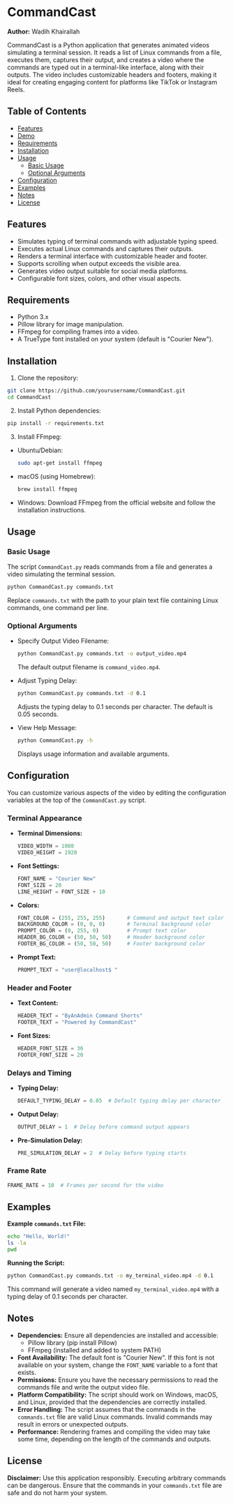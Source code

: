 # CommandCast

**Author:** Wadih Khairallah

CommandCast is a Python application that generates animated videos simulating a terminal session. It reads a list of Linux commands from a file, executes them, captures their output, and creates a video where the commands are typed out in a terminal-like interface, along with their outputs. The video includes customizable headers and footers, making it ideal for creating engaging content for platforms like TikTok or Instagram Reels.

## Table of Contents

- [Features](#features)
- [Demo](#demo)
- [Requirements](#requirements)
- [Installation](#installation)
- [Usage](#usage)
  - [Basic Usage](#basic-usage)
  - [Optional Arguments](#optional-arguments)
- [Configuration](#configuration)
- [Examples](#examples)
- [Notes](#notes)
- [License](#license)

## Features

- Simulates typing of terminal commands with adjustable typing speed.
- Executes actual Linux commands and captures their outputs.
- Renders a terminal interface with customizable header and footer.
- Supports scrolling when output exceeds the visible area.
- Generates video output suitable for social media platforms.
- Configurable font sizes, colors, and other visual aspects.

## Requirements

- Python 3.x
- Pillow library for image manipulation.
- FFmpeg for compiling frames into a video.
- A TrueType font installed on your system (default is "Courier New").

## Installation

1. Clone the repository:

```bash
git clone https://github.com/yourusername/CommandCast.git
cd CommandCast
```

2. Install Python dependencies:

```bash
pip install -r requirements.txt 
```

3. Install FFmpeg:

- Ubuntu/Debian:

  ```bash
  sudo apt-get install ffmpeg
  ```

- macOS (using Homebrew):

  ```bash
  brew install ffmpeg
  ```

- Windows: Download FFmpeg from the official website and follow the installation instructions.

## Usage

### Basic Usage

The script `CommandCast.py` reads commands from a file and generates a video simulating the terminal session.

```bash
python CommandCast.py commands.txt
```

Replace `commands.txt` with the path to your plain text file containing Linux commands, one command per line.

### Optional Arguments

- Specify Output Video Filename:

  ```bash
  python CommandCast.py commands.txt -o output_video.mp4
  ```

  The default output filename is `command_video.mp4`.

- Adjust Typing Delay:

  ```bash
  python CommandCast.py commands.txt -d 0.1
  ```

  Adjusts the typing delay to 0.1 seconds per character. The default is 0.05 seconds.

- View Help Message:

  ```bash
  python CommandCast.py -h
  ```

  Displays usage information and available arguments.

## Configuration

You can customize various aspects of the video by editing the configuration variables at the top of the `CommandCast.py` script.

### Terminal Appearance

- **Terminal Dimensions:**

  ```python
  VIDEO_WIDTH = 1080
  VIDEO_HEIGHT = 1920
  ```

- **Font Settings:**

  ```python
  FONT_NAME = "Courier New"
  FONT_SIZE = 20
  LINE_HEIGHT = FONT_SIZE + 10
  ```

- **Colors:**

  ```python
  FONT_COLOR = (255, 255, 255)       # Command and output text color
  BACKGROUND_COLOR = (0, 0, 0)       # Terminal background color
  PROMPT_COLOR = (0, 255, 0)         # Prompt text color
  HEADER_BG_COLOR = (50, 50, 50)     # Header background color
  FOOTER_BG_COLOR = (50, 50, 50)     # Footer background color
  ```

- **Prompt Text:**

  ```python
  PROMPT_TEXT = "user@localhost$ "
  ```

### Header and Footer

- **Text Content:**

  ```python
  HEADER_TEXT = "ByAnAdmin Command Shorts"
  FOOTER_TEXT = "Powered by CommandCast"
  ```

- **Font Sizes:**

  ```python
  HEADER_FONT_SIZE = 36
  FOOTER_FONT_SIZE = 20
  ```

### Delays and Timing

- **Typing Delay:**

  ```python
  DEFAULT_TYPING_DELAY = 0.05  # Default typing delay per character
  ```

- **Output Delay:**

  ```python
  OUTPUT_DELAY = 1  # Delay before command output appears
  ```

- **Pre-Simulation Delay:**

  ```python
  PRE_SIMULATION_DELAY = 2  # Delay before typing starts
  ```

### Frame Rate

```python
FRAME_RATE = 10  # Frames per second for the video
```

## Examples

**Example `commands.txt` File:**

```bash
echo "Hello, World!"
ls -la
pwd
```

**Running the Script:**

```bash
python CommandCast.py commands.txt -o my_terminal_video.mp4 -d 0.1
```

This command will generate a video named `my_terminal_video.mp4` with a typing delay of 0.1 seconds per character.

## Notes

- **Dependencies:** Ensure all dependencies are installed and accessible:
  - Pillow library (pip install Pillow)
  - FFmpeg (installed and added to system PATH)
- **Font Availability:** The default font is "Courier New". If this font is not available on your system, change the `FONT_NAME` variable to a font that exists.
- **Permissions:** Ensure you have the necessary permissions to read the commands file and write the output video file.
- **Platform Compatibility:** The script should work on Windows, macOS, and Linux, provided that the dependencies are correctly installed.
- **Error Handling:** The script assumes that the commands in the `commands.txt` file are valid Linux commands. Invalid commands may result in errors or unexpected outputs.
- **Performance:** Rendering frames and compiling the video may take some time, depending on the length of the commands and outputs.

## License

**Disclaimer:** Use this application responsibly. Executing arbitrary commands can be dangerous. Ensure that the commands in your `commands.txt` file are safe and do not harm your system.
